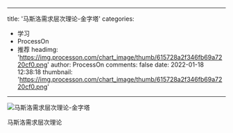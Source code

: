 
---
title: '马斯洛需求层次理论-金字塔'
categories: 
 - 学习
 - ProcessOn
 - 推荐
headimg: 'https://img.processon.com/chart_image/thumb/615728a2f346fb69a7220cf0.png'
author: ProcessOn
comments: false
date: 2022-01-18 12:38:18
thumbnail: 'https://img.processon.com/chart_image/thumb/615728a2f346fb69a7220cf0.png'
---

<div>   
<img class="thumb" alt="马斯洛需求层次理论-金字塔" src="https://img.processon.com/chart_image/thumb/615728a2f346fb69a7220cf0.png" referrerpolicy="no-referrer">
<p>马斯洛需求层次理论</p>  
</div>
            